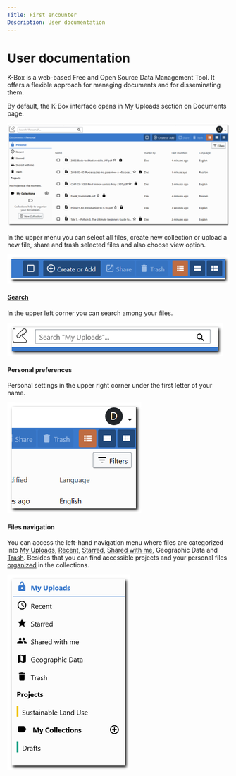 ```yaml
---
Title: First encounter 
Description: User documentation
---
```



# User documentation

K-Box is a web-based Free and Open Source Data Management Tool. It offers a flexible approach for managing documents and for disseminating them.

By default, the K-Box interface opens in My Uploads section on Documents page. 

![Main page](./images/main-page.png)

In the upper menu you can select all files, create new collection or upload a new file, share and trash selected files and also choose view option.

![upper menu](./images/upper-menu.png) 

#### [Search](./search.md)

In the upper left corner you can search among your files.

![search](./images/search.png)

#### Personal preferences

Personal settings in the upper right corner under the first letter of your name.

![personal settings](./images/personal-settings.png)

#### Files navigation

You can access the left-hand navigation menu where files are categorized into [My Uploads](./personal.md), [Recent](./recent.md), [Starred](./starred.md), [Shared with me](./shared-with-me.md), Geographic Data and [Trash](./trash.md). Besides that you can find accessible projects and your personal files [organized](./files-organization.md) in the collections.

![Left navigation menu](./images/left-nav-bar.png)